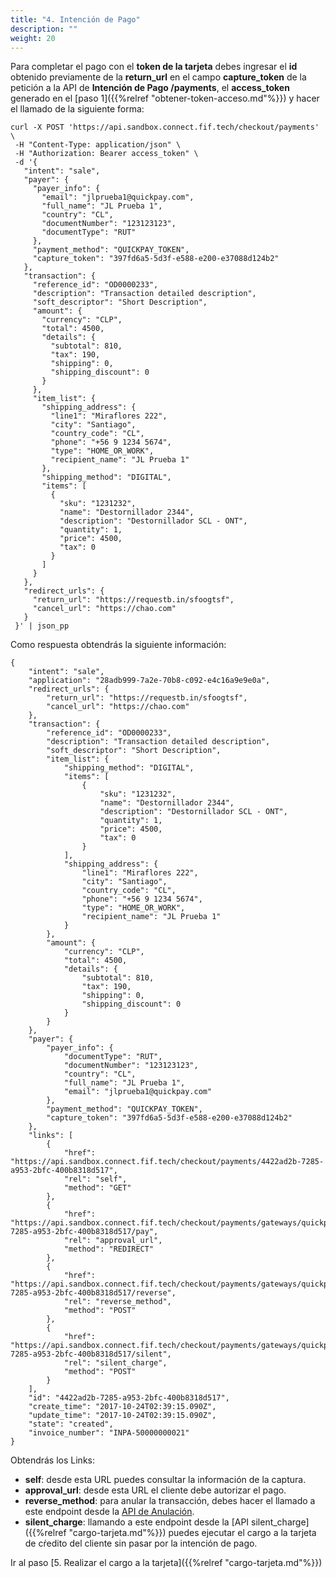 ```yaml
---
title: "4. Intención de Pago"
description: ""
weight: 20
---
```


Para completar el pago con el **token de la tarjeta** debes ingresar el **id** obtenido previamente de la **return_url** en el campo **capture_token** de la petición a la API de **Intención de Pago /payments**, el **access_token** generado en el [paso 1]({{%relref "obtener-token-acceso.md"%}}) y hacer el llamado de la siguiente forma:

```
curl -X POST 'https://api.sandbox.connect.fif.tech/checkout/payments' \
 -H "Content-Type: application/json" \
 -H "Authorization: Bearer access_token" \
 -d '{ 
   "intent": "sale", 
   "payer": { 
     "payer_info": { 
       "email": "jlprueba1@quickpay.com", 
       "full_name": "JL Prueba 1",
       "country": "CL",
       "documentNumber": "123123123",
       "documentType": "RUT"
     }, 
     "payment_method": "QUICKPAY_TOKEN",
     "capture_token": "397fd6a5-5d3f-e588-e200-e37088d124b2"
   }, 
   "transaction": { 
     "reference_id": "OD0000233", 
     "description": "Transaction detailed description", 
     "soft_descriptor": "Short Description", 
     "amount": { 
       "currency": "CLP", 
       "total": 4500, 
       "details": { 
         "subtotal": 810, 
         "tax": 190, 
         "shipping": 0, 
         "shipping_discount": 0 
       } 
     }, 
     "item_list": { 
       "shipping_address": { 
         "line1": "Miraflores 222", 
         "city": "Santiago", 
         "country_code": "CL", 
         "phone": "+56 9 1234 5674", 
         "type": "HOME_OR_WORK", 
         "recipient_name": "JL Prueba 1" 
       }, 
       "shipping_method": "DIGITAL", 
       "items": [ 
         { 
           "sku": "1231232", 
           "name": "Destornillador 2344", 
           "description": "Destornillador SCL - ONT", 
           "quantity": 1, 
           "price": 4500, 
           "tax": 0 
         } 
       ] 
     } 
   }, 
   "redirect_urls": { 
     "return_url": "https://requestb.in/sfoogtsf", 
     "cancel_url": "https://chao.com" 
   } 
 }' | json_pp
```

Como respuesta obtendrás la siguiente información:

```
{
    "intent": "sale",
    "application": "28adb999-7a2e-70b8-c092-e4c16a9e9e0a",
    "redirect_urls": {
        "return_url": "https://requestb.in/sfoogtsf",
        "cancel_url": "https://chao.com"
    },
    "transaction": {
        "reference_id": "OD0000233",
        "description": "Transaction detailed description",
        "soft_descriptor": "Short Description",
        "item_list": {
            "shipping_method": "DIGITAL",
            "items": [
                {
                    "sku": "1231232",
                    "name": "Destornillador 2344",
                    "description": "Destornillador SCL - ONT",
                    "quantity": 1,
                    "price": 4500,
                    "tax": 0
                }
            ],
            "shipping_address": {
                "line1": "Miraflores 222",
                "city": "Santiago",
                "country_code": "CL",
                "phone": "+56 9 1234 5674",
                "type": "HOME_OR_WORK",
                "recipient_name": "JL Prueba 1"
            }
        },
        "amount": {
            "currency": "CLP",
            "total": 4500,
            "details": {
                "subtotal": 810,
                "tax": 190,
                "shipping": 0,
                "shipping_discount": 0
            }
        }
    },
    "payer": {
        "payer_info": {
            "documentType": "RUT",
            "documentNumber": "123123123",
            "country": "CL",
            "full_name": "JL Prueba 1",
            "email": "jlprueba1@quickpay.com"
        },
        "payment_method": "QUICKPAY_TOKEN",
        "capture_token": "397fd6a5-5d3f-e588-e200-e37088d124b2"
    },
    "links": [
        {
            "href": "https://api.sandbox.connect.fif.tech/checkout/payments/4422ad2b-7285-a953-2bfc-400b8318d517",
            "rel": "self",
            "method": "GET"
        },
        {
            "href": "https://api.sandbox.connect.fif.tech/checkout/payments/gateways/quickpay/token/4422ad2b-7285-a953-2bfc-400b8318d517/pay",
            "rel": "approval_url",
            "method": "REDIRECT"
        },
        {
            "href": "https://api.sandbox.connect.fif.tech/checkout/payments/gateways/quickpay/token/4422ad2b-7285-a953-2bfc-400b8318d517/reverse",
            "rel": "reverse_method",
            "method": "POST"
        },
        {
            "href": "https://api.sandbox.connect.fif.tech/checkout/payments/gateways/quickpay/token/4422ad2b-7285-a953-2bfc-400b8318d517/silent",
            "rel": "silent_charge",
            "method": "POST"
        }
    ],
    "id": "4422ad2b-7285-a953-2bfc-400b8318d517",
    "create_time": "2017-10-24T02:39:15.090Z",
    "update_time": "2017-10-24T02:39:15.090Z",
    "state": "created",
    "invoice_number": "INPA-50000000021"
}
```

Obtendrás los Links:

- **self**: desde esta URL puedes consultar la información de la captura.
- **approval_url**: desde esta URL el cliente debe autorizar el pago.
- **reverse_method**: para anular la transacción, debes hacer el llamado a este endpoint desde la [API de Anulación](../../anulaciones/introduccion.md).
- **silent_charge**: llamando a este endpoint desde la [API silent_charge]({{%relref "cargo-tarjeta.md"%}}) puedes ejecutar el cargo a la tarjeta de cŕedito del cliente sin pasar por la intención de pago.

Ir al paso [5. Realizar el cargo a la tarjeta]({{%relref "cargo-tarjeta.md"%}})
